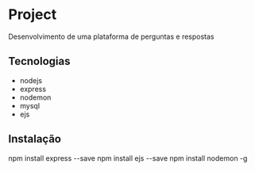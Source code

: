 # Project

Desenvolvimento de uma plataforma de perguntas e respostas

## Tecnologias

- nodejs
- express
- nodemon
- mysql
- ejs


## Instalação 

npm install express --save
npm install ejs --save
npm install nodemon -g